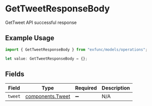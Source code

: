 # GetTweetResponseBody

GetTweet API successful response

## Example Usage

```typescript
import { GetTweetResponseBody } from "exfunc/models/operations";

let value: GetTweetResponseBody = {};
```

## Fields

| Field                                                | Type                                                 | Required                                             | Description                                          |
| ---------------------------------------------------- | ---------------------------------------------------- | ---------------------------------------------------- | ---------------------------------------------------- |
| `tweet`                                              | [components.Tweet](../../models/components/tweet.md) | :heavy_minus_sign:                                   | N/A                                                  |